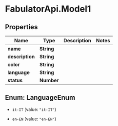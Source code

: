 # FabulatorApi.Model1

## Properties
Name | Type | Description | Notes
------------ | ------------- | ------------- | -------------
**name** | **String** |  | 
**description** | **String** |  | 
**color** | **String** |  | 
**language** | **String** |  | 
**status** | **Number** |  | 


<a name="LanguageEnum"></a>
## Enum: LanguageEnum


* `it-IT` (value: `"it-IT"`)

* `en-EN` (value: `"en-EN"`)




